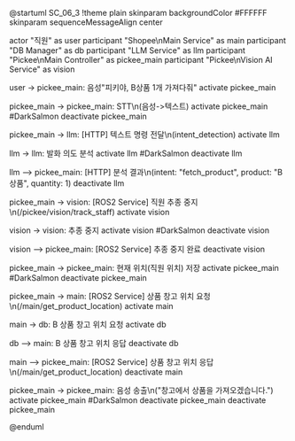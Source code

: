 @startuml SC_06_3
!theme plain
skinparam backgroundColor #FFFFFF
skinparam sequenceMessageAlign center

actor "직원" as user
participant "Shopee\nMain Service" as main
participant "DB Manager" as db
participant "LLM Service" as llm
participant "Pickee\nMain Controller" as pickee_main
participant "Pickee\nVision AI Service" as vision

user -> pickee_main: 음성"피키야, B상품 1개 가져다줘"
activate pickee_main

pickee_main -> pickee_main: STT\n(음성->텍스트)
activate pickee_main #DarkSalmon
deactivate pickee_main

pickee_main -> llm: [HTTP] 텍스트 명령 전달\n(intent_detection)
activate llm

llm -> llm: 발화 의도 분석
activate llm #DarkSalmon
deactivate llm

llm --> pickee_main: [HTTP] 분석 결과\n(intent: "fetch_product", product: "B상품", quantity: 1)
deactivate llm

pickee_main -> vision: [ROS2 Service] 직원 추종 중지\n(/pickee/vision/track_staff)
activate vision

vision -> vision: 추종 중지
activate vision #DarkSalmon
deactivate vision

vision --> pickee_main: [ROS2 Service] 추종 중지 완료
deactivate vision

pickee_main -> pickee_main: 현재 위치(직원 위치) 저장
activate pickee_main #DarkSalmon
deactivate pickee_main

pickee_main -> main: [ROS2 Service] 상품 창고 위치 요청\n(/main/get_product_location)
activate main

main -> db: B 상품 창고 위치 요청
activate db

db --> main: B 상품 창고 위치 응답
deactivate db

main --> pickee_main: [ROS2 Service] 상품 창고 위치 응답\n(/main/get_product_location)
deactivate main

pickee_main -> pickee_main: 음성 송출\n("창고에서 상품을 가져오겠습니다.")
activate pickee_main #DarkSalmon
deactivate pickee_main
deactivate pickee_main

@enduml
